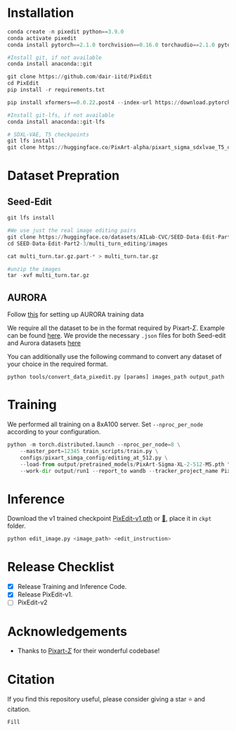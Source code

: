 # Installation
```python
conda create -n pixedit python==3.9.0
conda activate pixedit
conda install pytorch==2.1.0 torchvision==0.16.0 torchaudio==2.1.0 pytorch-cuda=11.8 -c pytorch -c nvidia

#Install git, if not available
conda install anaconda::git

git clone https://github.com/dair-iitd/PixEdit
cd PixEdit
pip install -r requirements.txt

pip install xformers==0.0.22.post4 --index-url https://download.pytorch.org/whl/cu118

#Install git-lfs, if not available
conda install anaconda::git-lfs

# SDXL-VAE, T5 checkpoints
git lfs install
git clone https://huggingface.co/PixArt-alpha/pixart_sigma_sdxlvae_T5_diffusers output/pretrained_models/pixart_sigma_sdxlvae_T5_diffusers

```

# Dataset Prepration
## Seed-Edit
```python
git lfs install

#We use just the real image editing pairs 
git clone https://huggingface.co/datasets/AILab-CVC/SEED-Data-Edit-Part2-3
cd SEED-Data-Edit-Part2-3/multi_turn_editing/images

cat multi_turn.tar.gz.part-* > multi_turn.tar.gz

#unzip the images
tar -xvf multi_turn.tar.gz
```

## AURORA
Follow [this](https://github.com/McGill-NLP/AURORA?tab=readme-ov-file#training-data-aurora) for setting up AURORA training data


We require all the dataset to be in the format required by Pixart-$`\Sigma`$. Example can be found [here](https://github.com/PixArt-alpha/PixArt-sigma/blob/master/asset/docs/convert_image2json.md). We provide the necessary `.json` files for both Seed-edit and Aurora datasets [here](https://csciitd-my.sharepoint.com/:f:/g/personal/aiz228170_iitd_ac_in/EtvsDFGW0kFFibI20yeckw8BpAwePzQ3bwiQuTeMPIjxNg?e=WsuMLU)


You can additionally use the following command to convert any dataset of your choice in the required format.

`python tools/convert_data_pixedit.py [params] images_path output_path`




# Training 
We performed all training on a 8xA100 server. Set `--nproc_per_node` according to your configuration.
```python
python -m torch.distributed.launch --nproc_per_node=8 \
    --master_port=12345 train_scripts/train.py \
    configs/pixart_simga_config/editing_at_512.py \
    --load-from output/pretrained_models/PixArt-Sigma-XL-2-512-MS.pth \
    --work-dir output/run1 --report_to wandb --tracker_project_name PixEdit
```

# Inference
Download the v1 trained checkpoint [PixEdit-v1.pth](https://anon-cvpr.s3.eu-north-1.amazonaws.com/epoch_40_step_90041.pth) or [🤗](https://huggingface.co/aggr8/PixEdit-v1), place it in `ckpt` folder.

```python
python edit_image.py <image_path> <edit_instruction>
```


# Release Checklist
- [x] Release Training and Inference Code.
- [x] Release PixEdit-v1.
- [ ] PixEdit-v2

# Acknowledgements
- Thanks to [Pixart-$`\Sigma`$](https://github.com/PixArt-alpha/PixArt-sigma) for their wonderful codebase!

# Citation
If you find this repository useful, please consider giving a star ⭐ and citation.
```text
Fill
```